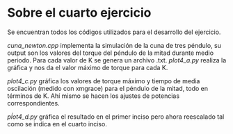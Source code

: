# Sobre el cuarto ejercicio

Se encuentran todos los códigos utilizados para el desarrollo del ejercicio. 

_cuna_newton.cpp_ implementa la simulación de la cuna de tres péndulo,
su output son los valores del torque del péndulo de la mitad durante medio periodo. Para cada valor de K se genera un archivo .txt. _plot4_a.py_
realiza la gráfica y nos da el valor máximo de torque para cada K. 

_plot4_c.py_ gráfica los valores de torque máximo y tiempo de media oscilación (medido con xmgrace) para el péndulo de la mitad, todo en términos de K. Ahí mismo se hacen los ajustes de potencias correspondientes.

_pĺot4_d.py_ gráfica el resultado en el primer inciso pero ahora reescalado tal como se indica en el cuarto inciso.
